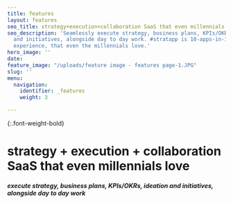 ```yaml
---
title: features
layout: features
seo_title: strategy+execution+collaboration SaaS that even millennials love
seo_description: 'Seamlessly execute strategy, business plans, KPIs/OKRs, ideation
  and initiatives, alongside day to day work. #stratapp is 10-apps-in-1 seamless user
  experience, that even the millennials love.'
hero_image: ''
date: 
feature_image: "/uploads/feature image - features page-1.JPG"
slug: ''
menu:
  navigation:
    identifier: _features
    weight: 3

---
```

{:.font-weight-bold}

# strategy + execution + collaboration SaaS that even millennials love

##### execute strategy, business plans, KPIs/OKRs, ideation and initiatives, alongside day to day work